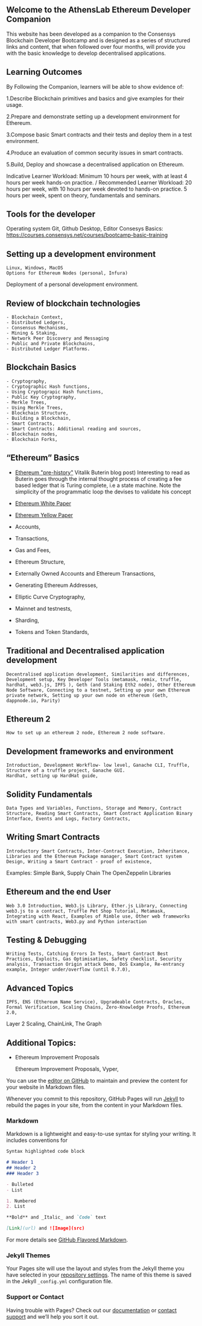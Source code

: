 ## Welcome to the AthensLab Ethereum Developer Companion

This website has been developed as a companion to the Consensys Blockchain Developer Bootcamp and is designed as a series of structured links and content, that when followed over four months, will provide you with the basic knowledge to develop decentralised applications.



## Learning Outcomes


By Following the Companion,  learners will be able to show evidence of:

1.Describe Blockchain primitives and basics and give examples for their usage.

2.Prepare and demonstrate setting up a development environment for Ethereum.

3.Compose basic Smart contracts and their tests and deploy them in a test environment.

4.Produce an evaluation of common security issues in smart contracts.

5.Build, Deploy and showcase a decentralised application on Ethereum.

Indicative Learner Workload: Minimum 10 hours per week, with at least 4 hours per week hands-on practice. / Recommended Learner Workload:
20 hours per week, with 10 hours per week devoted to hands-on practice. 5 hours per week, spent on theory, fundamentals and seminars.



## Tools for the developer
Operating system
Git, Github Desktop, Editor
Consesys Basics: https://courses.consensys.net/courses/bootcamp-basic-training

## Setting up a development environment
	Linux, Windows, MacOS
	Options for Ethereum Nodes (personal, Infura)
Deployment of a personal development environment.

## Review of blockchain technologies
	- Blockchain Context,
	- Distributed Ledgers,
	- Consensus Mechanisms,
	- Mining & Staking,
	- Network Peer Discovery and Messaging
	- Public and Private Blockchains,
	- Distributed Ledger Platforms.


## Blockchain Basics
	- Cryptography,
	- Cryptographic Hash functions,
	- Using Cryptograpic Hash functions,
	- Public Key Cryptography,
	- Merkle Trees,
	- Using Merkle Trees,
	- Blockchain Structure,
	- Building a Blockchain,
	- Smart Contracts,
	- Smart Contracts: Additional reading and sources,
	- Blockchain nodes,
	- Blockchain Forks,

## “Ethereum” Basics
- [Ethereum "pre-history"](https://vitalik.ca/general/2017/09/14/prehistory.html) Vitalik Buterin blog post)
Interesting to read as Buterin goes through the internal thought process of creating a fee based ledger that is Turing complete, i.e a state machine. Note the simplicity of the programmatic loop the devises to validate his concept

- [Ethereum White Paper](https://ethereum.org/en/whitepaper/)
- [Ethereum Yellow Paper](https://ethereum.github.io/yellowpaper/paper.pdf)


- Accounts,
- Transactions,
- Gas and Fees,
- Ethereum Structure,
- Externally Owned Accounts and Ethereum Transactions,
- Generating Ethereum Addresses,
- Elliptic Curve Cryptography,
- Mainnet and testnests,
- Sharding,
- Tokens and Token Standards,



## Traditional and Decentralised application development
	Decentralised application development, Similarities and differences, Development setup, Key Developer Tools (metamask, remix, truffle, hardhat, web3.js, IPFS ), Geth (and Staking Eth2 node), Other Ethereum Node Software, Connecting to a testnet, Setting up your own Ethereum private network, Setting up your own node on ethereum (Geth, dappnode.io, Parity)

## Ethereum 2
	How to set up an ethereum 2 node, Ethereum 2 node software.


## Development frameworks and environment
	Introduction, Development Workflow- low level, Ganache CLI, Truffle, Structure of a truffle project, Ganache GUI.
	Hardhat, setting up HardHat guide,

## Solidity Fundamentals
	Data Types and Variables, Functions, Storage and Memory, Contract Structure, Reading Smart Contracts, Smart Contract Application Binary Interface, Events and Logs, Factory Contracts,

## Writing Smart Contracts
	Introductory Smart Contracts, Inter-Contract Execution, Inheritance, Libraries and the Ethereum Package manager, Smart Contract system Design, Writing a Smart Contract - proof of existence,
Examples: Simple Bank, Supply Chain
The OpenZeppelin Libraries

## Ethereum and the end User
	Web 3.0 Introduction, Web3.js Library, Ether.js Library, Connecting web3.js to a contract, Truffle Pet Shop Tutorial, Metamask, Integrating with React, Examples of Rimble use, Other web frameworks with smart contracts, Web3.py and Python interaction

## Testing & Debugging
	Writing Tests, Catching Errors In Tests, Smart Contract Best Practices, Exploits, Gas Optimisation, Safety checklist, Security analysis, Transaction Origin attack Demo, DoS Example, Re-entrancy example, Integer under/overflow (until 0.7.0),

## Advanced Topics
	IPFS, ENS (Ethereum Name Service), Upgradeable Contracts, Oracles, Formal Verification, Scaling Chains, Zero-Knowledge Proofs, Ethereum 2.0,
Layer 2 Scaling, ChainLink, The Graph


## Additional Topics:
- Ethereum Improvement Proposals

	Ethereum Improvement Proposals, Vyper,













You can use the [editor on GitHub](https://github.com/AthensLab/Blockchain_Development_curriculum/edit/gh-pages/index.md) to maintain and preview the content for your website in Markdown files.

Whenever you commit to this repository, GitHub Pages will run [Jekyll](https://jekyllrb.com/) to rebuild the pages in your site, from the content in your Markdown files.

### Markdown

Markdown is a lightweight and easy-to-use syntax for styling your writing. It includes conventions for

```markdown
Syntax highlighted code block

# Header 1
## Header 2
### Header 3

- Bulleted
- List

1. Numbered
2. List

**Bold** and _Italic_ and `Code` text

[Link](url) and ![Image](src)
```

For more details see [GitHub Flavored Markdown](https://guides.github.com/features/mastering-markdown/).

### Jekyll Themes

Your Pages site will use the layout and styles from the Jekyll theme you have selected in your [repository settings](https://github.com/AthensLab/Blockchain_Development_curriculum/settings/pages). The name of this theme is saved in the Jekyll `_config.yml` configuration file.

### Support or Contact

Having trouble with Pages? Check out our [documentation](https://docs.github.com/categories/github-pages-basics/) or [contact support](https://support.github.com/contact) and we’ll help you sort it out.
